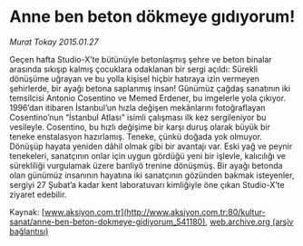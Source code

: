 # Anne ben beton dökmeye gıdıyorum!

*Murat Tokay 2015.01.27*

<div class="pNewsDetailMainContent" itemprop="articleBody">
 <p>
  Geçen hafta Studio-X’te bütünüyle betonlaşmış şehre ve beton binalar arasında sıkışıp kalmış çocuklara odaklanan bir sergi açıldı: Sürekli dönüşüme uğrayan ve bu yolla kişisel hiçbir hatıraya izin vermeyen şehirlerde, bir ayağı betona saplanmış insan! Günümüz çağdaş sanatının iki temsilcisi Antonio Cosentino ve Memed Erdener, bu imgelerle yola çıkıyor. 1996’dan itibaren İstanbul’un hızla değişen mekânlarını fotoğraflayan Cosentino’nun “İstanbul Atlası” isimli çalışması ilk kez sergileniyor bu vesileyle. Cosentino, bu hızlı değişime bir karşı duruş olarak büyük bir teneke enstalasyon hazırlamış. Teneke, çünkü doğada yok olmuyor. Dönüşüp hayata yeniden dâhil olmak gibi bir avantajı var. Eski yağ ve peynir tenekeleri, sanatçının onlar için uygun gördüğü yeni bir işlevle, kalıcılığı ve sürekliliği vurgulamak üzere banliyö trenine dönüşmüş. Bir ayağı betonda olan günümüz insanının hayatına iki sanatçının gözünden bakmak isteyenler, sergiyi 27 Şubat’a kadar kent laboratuvarı kimliğiyle öne çıkan Studio-X’te ziyaret edebilir.
 </p>
</div>


Kaynak: [www.aksiyon.com.tr](http://www.aksiyon.com.tr:80/kultur-sanat/anne-ben-beton-dokmeye-gidiyorum_541180), [web.archive.org (arşiv bağlantısı)](http://web.archive.org/web/20150408094609/http://www.aksiyon.com.tr:80/kultur-sanat/anne-ben-beton-dokmeye-gidiyorum_541180)
